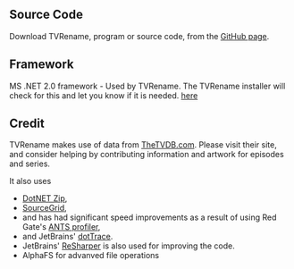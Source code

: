 ## Source Code 
Download TVRename, program or source code, from the [GitHub page](https://github.com/TV-Rename/tvrename).

## Framework
MS .NET 2.0 framework - Used by TVRename. The TVRename installer will check for this and let you know if it is needed.
[here](http://www.microsoft.com/downloads/details.aspx?familyid=0856EACB-4362-4B0D-8EDD-AAB15C5E04F5&displaylang=en:new=true)

## Credit
TVRename makes use of data from [TheTVDB.com](http://thetvdb.com/). Please visit their site, and consider helping by contributing information and artwork for episodes and series.

It also uses
* [DotNET Zip](http://www.codeplex.com/DotNetZip), 
* [SourceGrid](http://www.codeplex.com/sourcegrid/), 
* and has had significant speed improvements as a result of using Red Gate's [ANTS profiler](http://www.red-gate.com/products/ants_profiler/index.htm), 
* and JetBrains' [dotTrace](http://www.jetbrains.com/profiler/). 
* JetBrains' [ReSharper](http://www.jetbrains.com/resharper/) is also used for improving the code. 
* AlphaFS for advanved file operations
